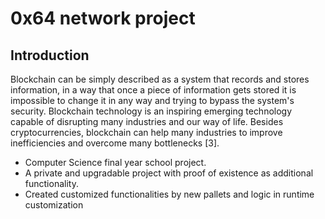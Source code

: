# 0x64 network project



## Introduction 

Blockchain can be simply described as a system that records and stores information, in a way that once a piece of information gets stored it is impossible to change it in any way and trying to bypass the system's security. Blockchain technology is an inspiring emerging technology capable of disrupting many industries and our way of life. Besides cryptocurrencies, blockchain can help many industries to improve inefficiencies and overcome many bottlenecks [3].





- Computer Science final year school project.
- A private and upgradable project with proof of existence as additional functionality.
- Created customized functionalities by new pallets and logic in runtime customization
